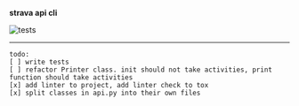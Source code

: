 **strava api cli**

![tests](https://github.com/atefkbenothman/strava/actions/workflows/tests.yml/badge.svg)

---

```
todo:
[ ] write tests
[ ] refactor Printer class. init should not take activities, print function should take activities
[x] add linter to project, add linter check to tox
[x] split classes in api.py into their own files
```